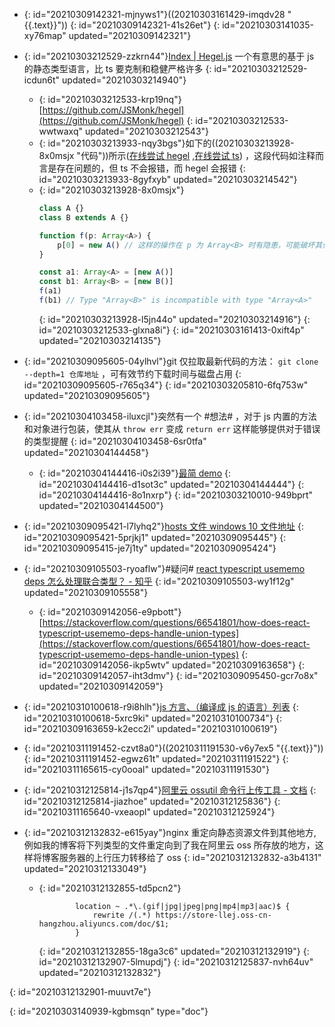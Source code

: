 - {: id="20210309142321-mjnyws1"}((20210303161429-imqdv28 "{{.text}}"))
  {: id="20210309142321-41s26et"}
{: id="20210303141035-xy76map" updated="20210309142321"}

- {: id="20210303212529-zzkrn44"}[Index | Hegel.js](https://hegel.js.org/) 一个有意思的基于 js 的静态类型语言，比 ts 要克制和稳健严格许多
  {: id="20210303212529-icdun6t" updated="20210303214940"}

  - {: id="20210303212533-krp19nq"}[https://github.com/JSMonk/hegel](https://github.com/JSMonk/hegel)
    {: id="20210303212533-wwtwaxq" updated="20210303212543"}
  - {: id="20210303213933-nqy3bgs"}如下的((20210303213928-8x0msjx "代码"))所示([在线尝试 hegel](https://hegel.js.org/try#MYGwhgzhAECC0G8C+AoUkYCFoFMAeALjgHYAmM8yKKAZgK7HAECWA9sdDQBQAOAXHABOgsAE8APLAB8ASkQpoi6DwDaABgC60ALzRiOAO5wucgPSnogTfjA7BaAQt0CzJoB15QBTqy6IC45ISImYp0QG+mgPRmgJDmgHepgBkZtiioaOwQBNBgAIwCsMJikn66KvpGsCYascTx0ABGKV4ZvjrQOYbQmAW0XMkyzeVmFgAqojw40ABEad7ivgPQzDDMjKwAtjxgLKUg-QbMBAAW0AS9-UPpEtID1EA) ,[在线尝试 ts](https://www.typescriptlang.org/zh/play?#code/MYGwhgzhAECC0G8C+BYAUKSMBC0CmAHgC54B2AJjPMuugGYCupwRAlgPanR0AUADgC44AJ2FgAngB5YAPgCUidNGXQ+AbQAMAXWgBeaKTwB3ODwUB6c9ECb8YHYLQCFugWZNAOvKAKdVXRAXHIixU7DOhAN9NAejNASHNAO9TADIz7dFQ0dGBOCCJoMABGIVhRCWkA-TVDE1gzLQSklIAjDJ8c-z1oAuNobBL6HnS5NqqLKwAVcT48aAAiLN9Jf2HoVhhWZnYAWz4wNgqQIaNWIgALaCIBodHsqVlh2jQgA)) ，这段代码如注释而言是存在问题的，但 ts 不会报错，而 hegel 会报错
    {: id="20210303213933-8gyfxyb" updated="20210303214542"}
  - {: id="20210303213928-8x0msjx"}
    ```typescript
    class A {}
    class B extends A {}

    function f(p: Array<A>) {
        p[0] = new A() // 这样的操作在 p 为 Array<B> 时有隐患，可能破坏其他代码对 p 所指向的数组的类型期待
    }

    const a1: Array<A> = [new A()]
    const b1: Array<B> = [new B()]
    f(a1)
    f(b1) // Type "Array<B>" is incompatible with type "Array<A>"
    ```
    {: id="20210303213928-l5jn44o" updated="20210303214916"}
  {: id="20210303212533-glxna8i"}
{: id="20210303161413-0xift4p" updated="20210303214135"}

- {: id="20210309095605-04ylhvl"}git 仅拉取最新代码的方法： `git clone --depth=1 仓库地址` ，可有效节约下载时间与磁盘占用
  {: id="20210309095605-r765q34"}
{: id="20210303205810-6fq753w" updated="20210309095605"}

- {: id="20210304103458-iluxcjl"}突然有一个 #想法# ，对于 js 内置的方法和对象进行包装，使其从 `throw err` 变成 `return err` 这样能够提供对于错误的类型提醒
  {: id="20210304103458-6sr0tfa" updated="20210304144458"}

  - {: id="20210304144416-i0s2i39"}[最简 demo](https://www.typescriptlang.org/zh/play?#code/C4TwDgpgBA8gbhATgd0QS2BAPAFQDRQCqAfFALxQAKaAxgNa4ECiAHjQDYCuAJtnRCAD2AMyj4o-IaJKkAZEQDcAWABQqmoIB2AZ2BQA+uSiaIyKokEsQACgDeAXwK3VqqG6gB6D1ECb8YBnEwE-tQE7TQFWbQBC3QGAYwApXQG34wBkIwFBlQFGIwBh-wDAdQExUwHvowDm5KGAACwszQE5TQAQjKEQIYE5ETRcVewBKKABDbShnFXcoV3cvXz8wwG8fQGj1QE4LQDtjQHDTQGMLQHxXMoa3ACkAZRgAOQAuWAQUdEwsPrdQSBEoda28E87btzBWxG0IXesAOk+ngHNdyifWgBbapIbRYM4QC5XTYAbQARI9nhA4QBdYgtMikVqaEBQAA+UDWIE0wFaLCYiAsiGU3Xc9j6xBp9hpDX072h70RL2sAHIHDymjSgA)
    {: id="20210304144416-d1sot3c" updated="20210304144444"}
  {: id="20210304144416-8o1nxrp"}
{: id="20210303210010-949bprt" updated="20210304144500"}

- {: id="20210309095421-l7lyhq2"}[hosts 文件 windows 10 文件地址](C:\Windows\System32\drivers\etc\hosts)
  {: id="20210309095421-5prjkj1" updated="20210309095445"}
{: id="20210309095415-je7j1ty" updated="20210309095424"}

- {: id="20210309105503-ryoaflw"}#疑问#  [react typescript usememo deps 怎么处理联合类型？ - 知乎](https://www.zhihu.com/question/448372603)
  {: id="20210309105503-wy1f12g" updated="20210309105558"}

  - {: id="20210309142056-e9pbott"}[https://stackoverflow.com/questions/66541801/how-does-react-typescript-usememo-deps-handle-union-types](https://stackoverflow.com/questions/66541801/how-does-react-typescript-usememo-deps-handle-union-types)
    {: id="20210309142056-ikp5wtv" updated="20210309163658"}
  {: id="20210309142057-iht3dmv"}
{: id="20210309095450-gcr7o8x" updated="20210309142059"}

- {: id="20210310100618-r9i8hlh"}[js 方言、（编译成 js 的语言）列表](https://github.com/jashkenas/coffeescript/wiki/List-of-languages-that-compile-to-JS)
  {: id="20210310100618-5xrc9ki" updated="20210310100734"}
{: id="20210309163659-k2ecc2i" updated="20210310100619"}

- {: id="20210311191452-czvt8a0"}((20210311191530-v6y7ex5 "{{.text}}"))
  {: id="20210311191452-egwz61t" updated="20210311191522"}
{: id="20210311165615-cy0ooal" updated="20210311191530"}

- {: id="20210312125814-j1s7qp4"}[阿里云 ossutil 命令行上传工具 - 文档](https://help.aliyun.com/document_detail/120075.htm?spm=a2c4g.11186623.2.8.7f5424dewXd9C2#concept-303829)
  {: id="20210312125814-jiazhoe" updated="20210312125836"}
{: id="20210311165640-vxeaopl" updated="20210312125924"}

- {: id="20210312132832-e615yay"}nginx 重定向静态资源文件到其他地方, 例如我的博客将下列类型的文件重定向到了我在阿里云 oss 所存放的地方，这样将博客服务器的上行压力转移给了 oss
  {: id="20210312132832-a3b4131" updated="20210312133049"}

  - {: id="20210312132855-td5pcn2"}
    ```nginx
            location ~ .*\.(gif|jpg|jpeg|png|mp4|mp3|aac)$ {
                rewrite /(.*) https://store-llej.oss-cn-hangzhou.aliyuncs.com/doc/$1;
            }
    ```
    {: id="20210312132855-18ga3c6" updated="20210312132919"}
  {: id="20210312132907-5lmupdj"}
{: id="20210312125837-nvh64uv" updated="20210312132832"}

{: id="20210312132901-muuvt7e"}


{: id="20210303140939-kgbmsqn" type="doc"}
